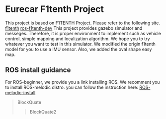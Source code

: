# Eurecar F1tenth Project
This project is based on F1TENTH Project.
Please refer to the following site.
[f1tenth](https://f1tenth.org/)
[ros-f1tenth-dev](https://github.com/f1tenth-dev/simulator)
This project provides gazebo simulator and messeges. 
Therefore, it is proper environment to implement such as vehicle control, simple mapping and localization algorithm. We hope you to try whatever you want to test in this simulator. We modified the origin f1tenth model for you to use a IMU sensor. Also, we added the oval shape easy map. 

## ROS install guidance
For ROS-beginner, we provide you a link installing ROS.
We recomment you to install ROS-melodic distro.
you can follow the instruction here:
[ROS-melodic-install](http://wiki.ros.org/melodic/Installation/Ubuntu)


> BlockQuate
>	> BlockQuate2
 
